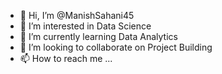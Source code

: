 - 👋 Hi, I’m @ManishSahani45
- 👀 I’m interested in Data Science
- 🌱 I’m currently learning Data Analytics
- 💞️ I’m looking to collaborate on Project Building
- 📫 How to reach me ...

<!---
ManishSahani45/ManishSahani45 is a ✨ special ✨ repository because its `README.md` (this file) appears on your GitHub profile.
You can click the Preview link to take a look at your changes.
--->
